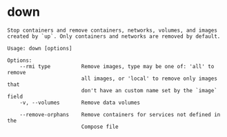 <!--[metadata]>
+++
title = "down"
description = "down"
keywords = ["fig, composition, compose, docker, orchestration, cli,  down"]
[menu.main]
identifier="down.compose"
parent = "smn_compose_cli"
+++
<![end-metadata]-->

# down

```
Stop containers and remove containers, networks, volumes, and images
created by `up`. Only containers and networks are removed by default.

Usage: down [options]

Options:
    --rmi type          Remove images, type may be one of: 'all' to remove
                        all images, or 'local' to remove only images that
                        don't have an custom name set by the `image` field
    -v, --volumes       Remove data volumes

    --remove-orphans    Remove containers for services not defined in the
                        Compose file
```

